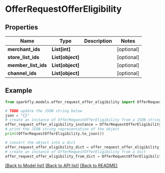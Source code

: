 # OfferRequestOfferEligibility


## Properties

Name | Type | Description | Notes
------------ | ------------- | ------------- | -------------
**merchant_ids** | **List[int]** |  | [optional] 
**store_list_ids** | **List[object]** |  | [optional] 
**member_list_ids** | **List[object]** |  | [optional] 
**channel_ids** | **List[object]** |  | [optional] 

## Example

```python
from sparkfly.models.offer_request_offer_eligibility import OfferRequestOfferEligibility

# TODO update the JSON string below
json = "{}"
# create an instance of OfferRequestOfferEligibility from a JSON string
offer_request_offer_eligibility_instance = OfferRequestOfferEligibility.from_json(json)
# print the JSON string representation of the object
print(OfferRequestOfferEligibility.to_json())

# convert the object into a dict
offer_request_offer_eligibility_dict = offer_request_offer_eligibility_instance.to_dict()
# create an instance of OfferRequestOfferEligibility from a dict
offer_request_offer_eligibility_from_dict = OfferRequestOfferEligibility.from_dict(offer_request_offer_eligibility_dict)
```
[[Back to Model list]](../README.md#documentation-for-models) [[Back to API list]](../README.md#documentation-for-api-endpoints) [[Back to README]](../README.md)



